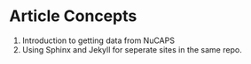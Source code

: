 # Article Concepts

1. Introduction to getting data from NuCAPS
2. Using Sphinx and Jekyll for seperate sites in the same repo.
